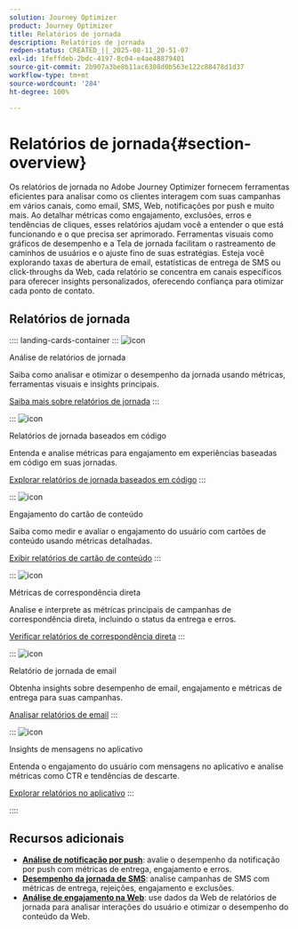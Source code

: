 ```yaml
---
solution: Journey Optimizer
product: Journey Optimizer
title: Relatórios de jornada
description: Relatórios de jornada
redpen-status: CREATED_||_2025-08-11_20-51-07
exl-id: 1feffdeb-2bdc-4197-8c04-e4ae48879401
source-git-commit: 2b907a3be8b11ac6308d0b563e122c88478d1d37
workflow-type: tm+mt
source-wordcount: '284'
ht-degree: 100%

---
```


# Relatórios de jornada{#section-overview}

Os relatórios de jornada no Adobe Journey Optimizer fornecem ferramentas eficientes para analisar como os clientes interagem com suas campanhas em vários canais, como email, SMS, Web, notificações por push e muito mais. Ao detalhar métricas como engajamento, exclusões, erros e tendências de cliques, esses relatórios ajudam você a entender o que está funcionando e o que precisa ser aprimorado. Ferramentas visuais como gráficos de desempenho e a Tela de jornada facilitam o rastreamento de caminhos de usuários e o ajuste fino de suas estratégias. Esteja você explorando taxas de abertura de email, estatísticas de entrega de SMS ou click-throughs da Web, cada relatório se concentra em canais específicos para oferecer insights personalizados, oferecendo confiança para otimizar cada ponto de contato.

## Relatórios de jornada

:::: landing-cards-container
:::
![icon](https://cdn.experienceleague.adobe.com/icons/chart-line.svg?lang=pt-BR)

Análise de relatórios de jornada

Saiba como analisar e otimizar o desempenho da jornada usando métricas, ferramentas visuais e insights principais.

[Saiba mais sobre relatórios de jornada](../using/reports/journey-global-report-cja.md)
:::

:::
![icon](https://cdn.experienceleague.adobe.com/icons/code-branch.svg?lang=pt-BR)

Relatórios de jornada baseados em código

Entenda e analise métricas para engajamento em experiências baseadas em código em suas jornadas.

[Explorar relatórios de jornada baseados em código](../using/reports/journey-global-report-cja-code.md)
:::

:::
![icon](https://cdn.experienceleague.adobe.com/icons/puzzle-piece.svg?lang=pt-BR)

Engajamento do cartão de conteúdo

Saiba como medir e avaliar o engajamento do usuário com cartões de conteúdo usando métricas detalhadas.

[Exibir relatórios de cartão de conteúdo](../using/reports/journey-global-report-cja-content.md)
:::

:::
![icon](https://cdn.experienceleague.adobe.com/icons/envelope.svg?lang=pt-BR)

Métricas de correspondência direta

Analise e interprete as métricas principais de campanhas de correspondência direta, incluindo o status da entrega e erros.

[Verificar relatórios de correspondência direta](../using/reports/journey-global-report-cja-direct.md)
:::

:::
![icon](https://cdn.experienceleague.adobe.com/icons/envelope-open.svg?lang=pt-BR)

Relatório de jornada de email

Obtenha insights sobre desempenho de email, engajamento e métricas de entrega para suas campanhas.

[Analisar relatórios de email](../using/reports/journey-global-report-cja-email.md)
:::

:::
![icon](https://cdn.experienceleague.adobe.com/icons/mobile.svg?lang=pt-BR)

Insights de mensagens no aplicativo

Entenda o engajamento do usuário com mensagens no aplicativo e analise métricas como CTR e tendências de descarte.

[Explorar relatórios no aplicativo](../using/reports/journey-global-report-cja-inapp.md)
:::

::::


## Recursos adicionais

- **[Análise de notificação por push](../using/reports/journey-global-report-cja-push.md)**: avalie o desempenho da notificação por push com métricas de entrega, engajamento e erros.
- **[Desempenho da jornada de SMS](../using/reports/journey-global-report-cja-sms.md)**: analise campanhas de SMS com métricas de entrega, rejeições, engajamento e exclusões.
- **[Análise de engajamento na Web](../using/reports/journey-global-report-cja-web.md)**: use dados da Web de relatórios de jornada para analisar interações do usuário e otimizar o desempenho do conteúdo da Web.
